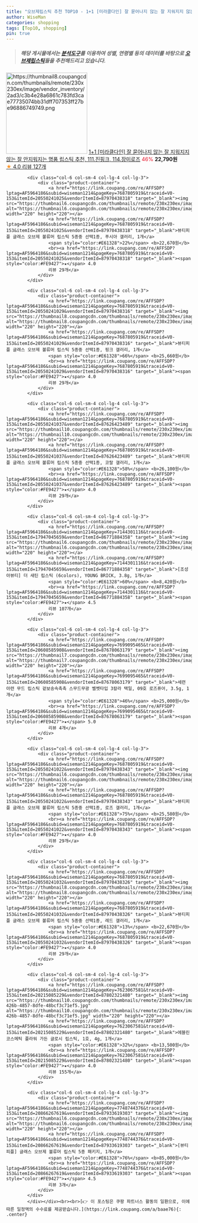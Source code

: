 ```yaml
---
title: "오브제립스틱 추천 TOP10 - 1+1 [미라클다인] 잘 묻어나지 않는 잘 지워지지 않는 잘 안지워지는 명품 립스틱 추천, 111.진핑크, 114.장미로즈"
author: WiseMan
categories: shopping
tags: [Top10, shopping]
pin: true
---
```


> ##### 해당 게시물에서는 [**분석도구**](https://itemscout.io/)를 이용하여 **성별**, **연령별** 등의 데이터를 바탕으로 [**오브제립스틱**](https://link.coupang.com/a/baae76)들을 추천해드리고 있습니다.
<div class="container"><div class="row">
            <div class="col-6 col-sm-4 col-lg-4 col-lg-3">
                <div class="product-container">
                    <a href="https://link.coupang.com/re/AFFSDP?lptag=AF5964186&subid=wiseman1214&pageKey=7676672577&traceid=V0-153&itemId=20493672419&vendorItemId=87457452175" target="_blank"><img src="https://thumbnail8.coupangcdn.com/thumbnails/remote/230x230ex/image/vendor_inventory/2ad3/c3b4e28a6861c783fd3cae77735074bb31dff707353ff27be96886749749.png" alt="https://thumbnail8.coupangcdn.com/thumbnails/remote/230x230ex/image/vendor_inventory/2ad3/c3b4e28a6861c783fd3cae77735074bb31dff707353ff27be96886749749.png" width="220" height="220"></a>
                    <a href="https://link.coupang.com/re/AFFSDP?lptag=AF5964186&subid=wiseman1214&pageKey=7676672577&traceid=V0-153&itemId=20493672419&vendorItemId=87457452175" target="_blank">1+1 [미라클다인] 잘 묻어나지 않는 잘 지워지지 않는 잘 안지워지는 명품 립스틱 추천, 111.진핑크, 114.장미로즈</a>
                    <span style="color:#E61328">46%</span> <b>22,790원</b>
                    <br><a href="https://link.coupang.com/re/AFFSDP?lptag=AF5964186&subid=wiseman1214&pageKey=7676672577&traceid=V0-153&itemId=20493672419&vendorItemId=87457452175" target="_blank"><span style="color:#FE9427">★</span> 4.0
                    리뷰 127개</a>
                </div>
            </div>
            
            <div class="col-6 col-sm-4 col-lg-4 col-lg-3">
                <div class="product-container">
                    <a href="https://link.coupang.com/re/AFFSDP?lptag=AF5964186&subid=wiseman1214&pageKey=7687805919&traceid=V0-153&itemId=20550241025&vendorItemId=87970438318" target="_blank"><img src="https://thumbnail6.coupangcdn.com/thumbnails/remote/230x230ex/image/vendor_inventory/9ff0/71cd293bcca37805fb511b24e137d6f191d37f5f19145025ce0f6932ce13.jpg" alt="https://thumbnail6.coupangcdn.com/thumbnails/remote/230x230ex/image/vendor_inventory/9ff0/71cd293bcca37805fb511b24e137d6f191d37f5f19145025ce0f6932ce13.jpg" width="220" height="220"></a>
                    <a href="https://link.coupang.com/re/AFFSDP?lptag=AF5964186&subid=wiseman1214&pageKey=7687805919&traceid=V0-153&itemId=20550241025&vendorItemId=87970438318" target="_blank">뷰티피플 글래스 오브제 볼류머 립스틱 5종중 선택1종, 푸시아 갤러리, 1개</a>
                    <span style="color:#E61328">22%</span> <b>22,670원</b>
                    <br><a href="https://link.coupang.com/re/AFFSDP?lptag=AF5964186&subid=wiseman1214&pageKey=7687805919&traceid=V0-153&itemId=20550241025&vendorItemId=87970438318" target="_blank"><span style="color:#FE9427">★</span> 4.0
                    리뷰 29개</a>
                </div>
            </div>
            
            <div class="col-6 col-sm-4 col-lg-4 col-lg-3">
                <div class="product-container">
                    <a href="https://link.coupang.com/re/AFFSDP?lptag=AF5964186&subid=wiseman1214&pageKey=7687805919&traceid=V0-153&itemId=20550241029&vendorItemId=87970438316" target="_blank"><img src="https://thumbnail8.coupangcdn.com/thumbnails/remote/230x230ex/image/vendor_inventory/39f2/7b5a0032b807fcbdec817df391dc9cb2429b17f209ca191bafb626bcc80d.jpg" alt="https://thumbnail8.coupangcdn.com/thumbnails/remote/230x230ex/image/vendor_inventory/39f2/7b5a0032b807fcbdec817df391dc9cb2429b17f209ca191bafb626bcc80d.jpg" width="220" height="220"></a>
                    <a href="https://link.coupang.com/re/AFFSDP?lptag=AF5964186&subid=wiseman1214&pageKey=7687805919&traceid=V0-153&itemId=20550241029&vendorItemId=87970438316" target="_blank">뷰티피플 글래스 오브제 볼류머 립스틱 5종중 선택1종, 핑크 갤러리, 1개</a>
                    <span style="color:#E61328">66%</span> <b>25,660원</b>
                    <br><a href="https://link.coupang.com/re/AFFSDP?lptag=AF5964186&subid=wiseman1214&pageKey=7687805919&traceid=V0-153&itemId=20550241029&vendorItemId=87970438316" target="_blank"><span style="color:#FE9427">★</span> 4.0
                    리뷰 29개</a>
                </div>
            </div>
            
            <div class="col-6 col-sm-4 col-lg-4 col-lg-3">
                <div class="product-container">
                    <a href="https://link.coupang.com/re/AFFSDP?lptag=AF5964186&subid=wiseman1214&pageKey=7687805919&traceid=V0-153&itemId=20550241037&vendorItemId=87626423489" target="_blank"><img src="https://thumbnail10.coupangcdn.com/thumbnails/remote/230x230ex/image/vendor_inventory/621c/72c3130e61bcb4b38d067bc112c1bfd5877e08d9ef61a25a8b6afd0c397c.jpg" alt="https://thumbnail10.coupangcdn.com/thumbnails/remote/230x230ex/image/vendor_inventory/621c/72c3130e61bcb4b38d067bc112c1bfd5877e08d9ef61a25a8b6afd0c397c.jpg" width="220" height="220"></a>
                    <a href="https://link.coupang.com/re/AFFSDP?lptag=AF5964186&subid=wiseman1214&pageKey=7687805919&traceid=V0-153&itemId=20550241037&vendorItemId=87626423489" target="_blank">뷰티피플 글래스 오브제 볼류머 립스틱 5종중 선택1종, 코랄 갤러리, 1개</a>
                    <span style="color:#E61328">58%</span> <b>26,100원</b>
                    <br><a href="https://link.coupang.com/re/AFFSDP?lptag=AF5964186&subid=wiseman1214&pageKey=7687805919&traceid=V0-153&itemId=20550241037&vendorItemId=87626423489" target="_blank"><span style="color:#FE9427">★</span> 4.0
                    리뷰 29개</a>
                </div>
            </div>
            
            <div class="col-6 col-sm-4 col-lg-4 col-lg-3">
                <div class="product-container">
                    <a href="https://link.coupang.com/re/AFFSDP?lptag=AF5964186&subid=wiseman1214&pageKey=7144301116&traceid=V0-153&itemId=17947045659&vendorItemId=86771884358" target="_blank"><img src="https://thumbnail6.coupangcdn.com/thumbnails/remote/230x230ex/image/vendor_inventory/7b71/966eb3fef6ad2cf4a67fe90758117503341bb0dcb8815198fefedb76626c.jpg" alt="https://thumbnail6.coupangcdn.com/thumbnails/remote/230x230ex/image/vendor_inventory/7b71/966eb3fef6ad2cf4a67fe90758117503341bb0dcb8815198fefedb76626c.jpg" width="220" height="220"></a>
                    <a href="https://link.coupang.com/re/AFFSDP?lptag=AF5964186&subid=wiseman1214&pageKey=7144301116&traceid=V0-153&itemId=17947045659&vendorItemId=86771884358" target="_blank">[조성아뷰티] 더 새틴 립스틱 (6colors), YOUNG BRICK, 3.8g, 1개</a>
                    <span style="color:#E61328">60%</span> <b>8,420원</b>
                    <br><a href="https://link.coupang.com/re/AFFSDP?lptag=AF5964186&subid=wiseman1214&pageKey=7144301116&traceid=V0-153&itemId=17947045659&vendorItemId=86771884358" target="_blank"><span style="color:#FE9427">★</span> 4.5
                    리뷰 107개</a>
                </div>
            </div>
            
            <div class="col-6 col-sm-4 col-lg-4 col-lg-3">
                <div class="product-container">
                    <a href="https://link.coupang.com/re/AFFSDP?lptag=AF5964186&subid=wiseman1214&pageKey=7699095465&traceid=V0-153&itemId=20608585908&vendorItemId=87678063179" target="_blank"><img src="https://thumbnail7.coupangcdn.com/thumbnails/remote/230x230ex/image/vendor_inventory/3be1/abf7df08213682cfb2f5c21614cd98ba2a76b42c4f8598e46d6d22947d90.jpg" alt="https://thumbnail7.coupangcdn.com/thumbnails/remote/230x230ex/image/vendor_inventory/3be1/abf7df08213682cfb2f5c21614cd98ba2a76b42c4f8598e46d6d22947d90.jpg" width="220" height="220"></a>
                    <a href="https://link.coupang.com/re/AFFSDP?lptag=AF5964186&subid=wiseman1214&pageKey=7699095465&traceid=V0-153&itemId=20608585908&vendorItemId=87678063179" target="_blank">세련 아련 무드 립스틱 겉보송속촉촉 스무드무광 벨벳타입 3칼라 택일, 09호 로즈퓨어, 3.5g, 1개</a>
                    <span style="color:#E61328">46%</span> <b>25,000원</b>
                    <br><a href="https://link.coupang.com/re/AFFSDP?lptag=AF5964186&subid=wiseman1214&pageKey=7699095465&traceid=V0-153&itemId=20608585908&vendorItemId=87678063179" target="_blank"><span style="color:#FE9427">★</span> 5.0
                    리뷰 4개</a>
                </div>
            </div>
            
            <div class="col-6 col-sm-4 col-lg-4 col-lg-3">
                <div class="product-container">
                    <a href="https://link.coupang.com/re/AFFSDP?lptag=AF5964186&subid=wiseman1214&pageKey=7687805919&traceid=V0-153&itemId=20550241022&vendorItemId=87970438343" target="_blank"><img src="https://thumbnail6.coupangcdn.com/thumbnails/remote/230x230ex/image/vendor_inventory/b969/21dbc17a2639f251835b6ec4a879a3c1e696ad727255ca2c961ef6741804.jpg" alt="https://thumbnail6.coupangcdn.com/thumbnails/remote/230x230ex/image/vendor_inventory/b969/21dbc17a2639f251835b6ec4a879a3c1e696ad727255ca2c961ef6741804.jpg" width="220" height="220"></a>
                    <a href="https://link.coupang.com/re/AFFSDP?lptag=AF5964186&subid=wiseman1214&pageKey=7687805919&traceid=V0-153&itemId=20550241022&vendorItemId=87970438343" target="_blank">뷰티피플 글래스 오브제 볼류머 립스틱 5종중 선택1종, 로즈 갤러리, 1개</a>
                    <span style="color:#E61328">75%</span> <b>25,580원</b>
                    <br><a href="https://link.coupang.com/re/AFFSDP?lptag=AF5964186&subid=wiseman1214&pageKey=7687805919&traceid=V0-153&itemId=20550241022&vendorItemId=87970438343" target="_blank"><span style="color:#FE9427">★</span> 4.0
                    리뷰 29개</a>
                </div>
            </div>
            
            <div class="col-6 col-sm-4 col-lg-4 col-lg-3">
                <div class="product-container">
                    <a href="https://link.coupang.com/re/AFFSDP?lptag=AF5964186&subid=wiseman1214&pageKey=7687805919&traceid=V0-153&itemId=20550241032&vendorItemId=87970438326" target="_blank"><img src="https://thumbnail8.coupangcdn.com/thumbnails/remote/230x230ex/image/vendor_inventory/0107/2dfbee5653421e0a810c4c49a2d8ed4f4ab76c5b1af84083b7b3dfd293c7.jpg" alt="https://thumbnail8.coupangcdn.com/thumbnails/remote/230x230ex/image/vendor_inventory/0107/2dfbee5653421e0a810c4c49a2d8ed4f4ab76c5b1af84083b7b3dfd293c7.jpg" width="220" height="220"></a>
                    <a href="https://link.coupang.com/re/AFFSDP?lptag=AF5964186&subid=wiseman1214&pageKey=7687805919&traceid=V0-153&itemId=20550241032&vendorItemId=87970438326" target="_blank">뷰티피플 글래스 오브제 볼류머 립스틱 5종중 선택1종, 레드 갤러리, 1개</a>
                    <span style="color:#E61328">13%</span> <b>22,670원</b>
                    <br><a href="https://link.coupang.com/re/AFFSDP?lptag=AF5964186&subid=wiseman1214&pageKey=7687805919&traceid=V0-153&itemId=20550241032&vendorItemId=87970438326" target="_blank"><span style="color:#FE9427">★</span> 4.0
                    리뷰 29개</a>
                </div>
            </div>
            
            <div class="col-6 col-sm-4 col-lg-4 col-lg-3">
                <div class="product-container">
                    <a href="https://link.coupang.com/re/AFFSDP?lptag=AF5964186&subid=wiseman1214&pageKey=7623067581&traceid=V0-153&itemId=20215085229&vendorItemId=87802321480" target="_blank"><img src="https://thumbnail10.coupangcdn.com/thumbnails/remote/230x230ex/image/retail/images/2023/11/17/9/7/4196d8ba-426b-4857-8dfe-48bcf3c71ef5.jpg" alt="https://thumbnail10.coupangcdn.com/thumbnails/remote/230x230ex/image/retail/images/2023/11/17/9/7/4196d8ba-426b-4857-8dfe-48bcf3c71ef5.jpg" width="220" height="220"></a>
                    <a href="https://link.coupang.com/re/AFFSDP?lptag=AF5964186&subid=wiseman1214&pageKey=7623067581&traceid=V0-153&itemId=20215085229&vendorItemId=87802321480" target="_blank">에블린코스메틱 플라워 가든 글로시 립스틱, 1호, 4g, 1개</a>
                    <span style="color:#E61328">32%</span> <b>13,500원</b>
                    <br><a href="https://link.coupang.com/re/AFFSDP?lptag=AF5964186&subid=wiseman1214&pageKey=7623067581&traceid=V0-153&itemId=20215085229&vendorItemId=87802321480" target="_blank"><span style="color:#FE9427">★</span> 4.0
                    리뷰 155개</a>
                </div>
            </div>
            
            <div class="col-6 col-sm-4 col-lg-4 col-lg-3">
                <div class="product-container">
                    <a href="https://link.coupang.com/re/AFFSDP?lptag=AF5964186&subid=wiseman1214&pageKey=7748744376&traceid=V0-153&itemId=20866267619&vendorItemId=87933619303" target="_blank"><img src="https://thumbnail6.coupangcdn.com/thumbnails/remote/230x230ex/image/vendor_inventory/8b47/f1d5f3402452cc168dabddbae4b71063b6a3305f14e044c731946f9319b5.jpg" alt="https://thumbnail6.coupangcdn.com/thumbnails/remote/230x230ex/image/vendor_inventory/8b47/f1d5f3402452cc168dabddbae4b71063b6a3305f14e044c731946f9319b5.jpg" width="220" height="220"></a>
                    <a href="https://link.coupang.com/re/AFFSDP?lptag=AF5964186&subid=wiseman1214&pageKey=7748744376&traceid=V0-153&itemId=20866267619&vendorItemId=87933619303" target="_blank">[뷰티피플] 글래스 오브제 볼류머 립스틱 5종 패키지, 1개</a>
                    <span style="color:#E61328">76%</span> <b>85,000원</b>
                    <br><a href="https://link.coupang.com/re/AFFSDP?lptag=AF5964186&subid=wiseman1214&pageKey=7748744376&traceid=V0-153&itemId=20866267619&vendorItemId=87933619303" target="_blank"><span style="color:#FE9427">★</span> 4.5
                    리뷰 3개</a>
                </div>
            </div>
            </div></div><br><br>[👉 이 포스팅은 쿠팡 파트너스 활동의 일환으로, 이에 따른 일정액의 수수료를 제공받습니다.](https://link.coupang.com/a/baae76){: .center}